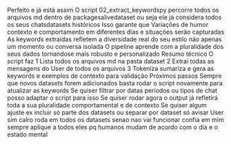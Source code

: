 Perfeito  e já está assim
O script 02_extract_keywordspy percorre todos os arquivos md dentro de packagesalivedataset ou seja ele já considera todos os seus chatsdatasets históricos Isso garante que
 Variações de humor contexto e comportamento em diferentes dias e situações serão capturadas
 As keywords extraídas refletem a diversidade real do seu estilo não apenas um momento ou conversa isolada
 O pipeline aprende com a pluralidade dos seus dados tornandose mais robusto e personalizado
 Resumo técnico
 O script faz
1 Lista todos os arquivos md na pasta dataset
2 Extrai todas as mensagens do User de todos os arquivos
3 Tokeniza sumariza e gera as keywords e exemplos de contexto para validação
 Próximos passos
 Sempre que novos datasets forem adicionados basta rodar o script novamente para atualizar as keywords
 Se quiser filtrar por datas períodos ou tipos de chat posso adaptar o script para isso
Se quiser rodar agora o output já refletirá toda a sua pluralidade comportamental e de contexto
Se quiser algum ajuste ex incluir só parte dos datasets ou separar por dataset só avisar
User
sim calro
roda em todos os datasets
senao nao vai funcionar confia em mim
sempre aplique a todos eles pq humanos mudam de acordo com o dia e o estado mental